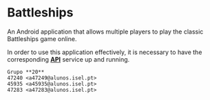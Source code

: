 # Battleships

An Android application that allows multiple players to play the classic Battleships game online.

In order to use this application effectively, it is necessary to have the corresponding [**API**](https://github.com/isel-leic-daw/2022-daw-leic52d-2022-daw-leic52d-g04) service up and running.


```
Grupo **20**
47240 <a47249@alunos.isel.pt>
45935 <a45935@alunos.isel.pt>
47283 <a47283@alunos.isel.pt>
```
